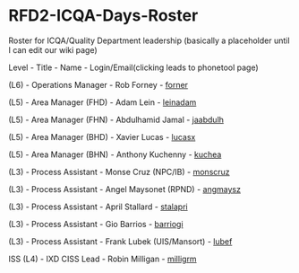 # RFD2-ICQA-Days-Roster
Roster for ICQA/Quality Department leadership (basically a placeholder until I can edit our wiki page)


Level - Title - Name - Login/Email(clicking leads to phonetool page)

(L6) - Operations Manager - Rob Forney                - [forner](https://phonetool.amazon.com/users/forner)


(L5) - Area Manager (FHD)       - Adam Lein                 - [leinadam](https://phonetool.amazon.com/users/leinadam)

(L5) - Area Manager (FHN)       - Abdulhamid Jamal          - [jaabdulh](https://phonetool.amazon.com/users/jaabdulh)

(L5) - Area Manager (BHD)       - Xavier Lucas          - [lucasx](https://phonetool.amazon.com/users/lucasx)

(L5) - Area Manager (BHN)       - Anthony Kuchenny          - [kuchea](https://phonetool.amazon.com/users/kuchea)



(L3) - Process Assistant  - Monse Cruz (NPC/IB)       - [monscruz](https://phonetool.amazon.com/users/monscruz)

(L3) - Process Assistant  - Angel Maysonet (RPND)     - [angmaysz](https://phonetool.amazon.com/users/angmaysz) 

(L3) - Process Assistant  - April Stallard            - [stalapri](https://phonetool.amazon.com/users/stalapri)

(L3) - Process Assistant  - Gio Barrios               - [barriogi](https://phonetool.amazon.com/users/barriogi)

(L3) - Process Assistant  - Frank Lubek (UIS/Mansort) - [lubef](https://phonetool.amazon.com/users/lubef)


ISS
(L4) - IXD CISS Lead      - Robin Milligan            - [milligrm](https://phonetool.amazon.com/users/milligrm)

